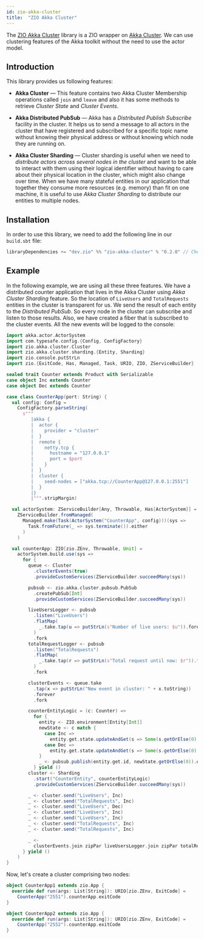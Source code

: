 ```yaml
---
id: zio-akka-cluster
title:  "ZIO Akka Cluster"
---
```


The [ZIO Akka Cluster](https://github.com/zio/zio-akka-cluster) library is a ZIO wrapper on [Akka Cluster](https://doc.akka.io/docs/akka/current/index-cluster.html). We can use clustering features of the Akka toolkit without the need to use the actor model.

## Introduction

This library provides us following features:

- **Akka Cluster** — This feature contains two Akka Cluster Membership operations called `join` and `leave` and also it has some methods to retrieve _Cluster State_ and _Cluster Events_.

- **Akka Distributed PubSub** — Akka has a _Distributed Publish Subscribe_ facility in the cluster. It helps us to send a message to all actors in the cluster that have registered and subscribed for a specific topic name without knowing their physical address or without knowing which node they are running on.

- **Akka Cluster Sharding** — Cluster sharding is useful when we need to _distribute actors across several nodes in the cluster_ and want to be able to interact with them using their logical identifier without having to care about their physical location in the cluster, which might also change over time. When we have many stateful entities in our application that together they consume more resources (e.g. memory) than fit on one machine, it is useful to use _Akka Cluster Sharding_ to distribute our entities to multiple nodes.

## Installation

In order to use this library, we need to add the following line in our `build.sbt` file:

```scala
libraryDependencies += "dev.zio" %% "zio-akka-cluster" % "0.2.0" // Check the repo for the latest version
```

## Example

In the following example, we are using all these three features. We have a distributed counter application that lives in the Akka Cluster using _Akka Cluster Sharding_ feature. So the location of `LiveUsers` and `TotalRequests` entities in the cluster is transparent for us. We send the result of each entity to the _Distributed PubSub_. So every node in the cluster can subscribe and listen to those results. Also, we have created a fiber that is subscribed to the cluster events. All the new events will be logged to the console:

```scala
import akka.actor.ActorSystem
import com.typesafe.config.{Config, ConfigFactory}
import zio.akka.cluster.Cluster
import zio.akka.cluster.sharding.{Entity, Sharding}
import zio.console.putStrLn
import zio.{ExitCode, Has, Managed, Task, URIO, ZIO, ZServiceBuilder}

sealed trait Counter extends Product with Serializable
case object Inc extends Counter
case object Dec extends Counter

case class CounterApp(port: String) {
  val config: Config =
    ConfigFactory.parseString(
      s"""
         |akka {
         |  actor {
         |    provider = "cluster"
         |  }
         |  remote {
         |    netty.tcp {
         |      hostname = "127.0.0.1"
         |      port = $port
         |    }
         |  }
         |  cluster {
         |    seed-nodes = ["akka.tcp://CounterApp@127.0.0.1:2551"]
         |  }
         |}
         |""".stripMargin)

  val actorSystem: ZServiceBuilder[Any, Throwable, Has[ActorSystem]] =
    ZServiceBuilder.fromManaged(
      Managed.make(Task(ActorSystem("CounterApp", config)))(sys =>
        Task.fromFuture(_ => sys.terminate()).either
      )
    )

  val counterApp: ZIO[zio.ZEnv, Throwable, Unit] =
    actorSystem.build.use(sys =>
      for {
        queue <- Cluster
          .clusterEvents(true)
          .provideCustomServices(ZServiceBuilder.succeedMany(sys))

        pubsub <- zio.akka.cluster.pubsub.PubSub
          .createPubSub[Int]
          .provideCustomServices(ZServiceBuilder.succeedMany(sys))

        liveUsersLogger <- pubsub
          .listen("LiveUsers")
          .flatMap(
            _.take.tap(u => putStrLn(s"Number of live users: $u")).forever
          )
          .fork
        totalRequestLogger <- pubsub
          .listen("TotalRequests")
          .flatMap(
            _.take.tap(r => putStrLn(s"Total request until now: $r")).forever
          )
          .fork

        clusterEvents <- queue.take
          .tap(x => putStrLn("New event in cluster: " + x.toString))
          .forever
          .fork

        counterEntityLogic = (c: Counter) =>
          for {
            entity <- ZIO.environment[Entity[Int]]
            newState <- c match {
              case Inc =>
                entity.get.state.updateAndGet(s => Some(s.getOrElse(0) + 1))
              case Dec =>
                entity.get.state.updateAndGet(s => Some(s.getOrElse(0) - 1))
            }
            _ <- pubsub.publish(entity.get.id, newState.getOrElse(0)).orDie
          } yield ()
        cluster <- Sharding
          .start("CounterEntity", counterEntityLogic)
          .provideCustomServices(ZServiceBuilder.succeedMany(sys))

        _ <- cluster.send("LiveUsers", Inc)
        _ <- cluster.send("TotalRequests", Inc)
        _ <- cluster.send("LiveUsers", Dec)
        _ <- cluster.send("LiveUsers", Inc)
        _ <- cluster.send("LiveUsers", Inc)
        _ <- cluster.send("TotalRequests", Inc)
        _ <- cluster.send("TotalRequests", Inc)

        _ <-
          clusterEvents.join zipPar liveUsersLogger.join zipPar totalRequestLogger.join
      } yield ()
    )
}
```

Now, let's create a cluster comprising two nodes:

```scala
object CounterApp1 extends zio.App {
  override def run(args: List[String]): URIO[zio.ZEnv, ExitCode] = 
    CounterApp("2551").counterApp.exitCode
}

object CounterApp2 extends zio.App {
  override def run(args: List[String]): URIO[zio.ZEnv, ExitCode] = 
    CounterApp("2552").counterApp.exitCode
}
```


